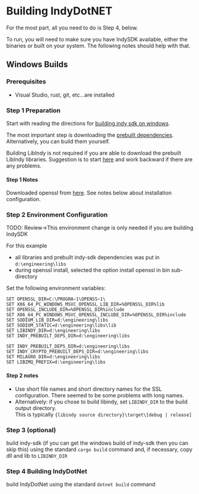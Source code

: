 ﻿# Building IndyDotNET

For the most part, all you need to do is Step 4, below.  

To run, you will need to make sure you have IndySDK available, either the binaries or built on your system.  The following
notes should help with that.

## Windows Builds
### Prerequisites
- Visual Studio, rust, git, etc...are installed


### Step 1 Preparation 
Start with reading the directions for [building indy sdk on windows](https://github.com/hyperledger/indy-sdk/blob/master/docs/build-guides/windows-build.md).

The most important step is downloading the [prebuilt dependencies](https://repo.sovrin.org/windows/libindy/deps/).  Alternatively, you can build them yourself.

Building LibIndy is not required if you are able to download the prebuilt LibIndy libraries.  Suggestion is to start [here](https://github.com/hyperledger/indy-sdk/blob/master/docs/build-guides/windows-build.md#build) and work backward if there are any problems.

#### Step 1 Notes
Downloaded openssl from [here](https://slproweb.com/products/Win32OpenSSL.html).  See notes below about installation configuration.


### Step 2 Environment Configuration

TODO: Review->This environment change is only needed if you are building IndySDK

For this example
- all libraries and prebuilt indy-sdk dependencies was put in `d:\engineering\libs`
- during openssl install, selected the option install openssl in bin sub-directory

Set the following environment variables:
```
SET OPENSSL_DIR=C:\PROGRA~1\OPENSS~1\
SET X86_64_PC_WINDOWS_MSVC_OPENSSL_LIB_DIR=%OPENSSL_DIR%lib
SET OPENSSL_INCLUDE_DIR=%OPENSSL_DIR%include
SET X86_64_PC_WINDOWS_MSVC_OPENSSL_INCLUDE_DIR=%OPENSSL_DIR%include
SET SODIUM_LIB_DIR=d:\engineering\libs
SET SODIUM_STATIC=d:\engineering\libs\lib
SET LIBINDY_DIR=d:\engineering\libs
SET INDY_PREBUILT_DEPS_DIR=d:\engineering\libs

SET INDY_PREBUILT_DEPS_DIR=d:\engineering\libs
SET INDY_CRYPTO_PREBUILT_DEPS_DIR=d:\engineering\libs
SET MILAGRO_DIR=d:\engineering\libs
SET LIBZMQ_PREFIX=d:\engineering\libs
```

#### Step 2 notes
- Use short file names and short directory names for the SSL configuration.  There seemed to be some problems with long names.
- Alternatively:  if you chose to build libindy, set `LIBINDY_DIR` to the build output directory.  
This is typically `{libindy source directory}\target\[debug | release]`

### Step 3 (optional)
build indy-sdk (if you can get the windows build of indy-sdk then you can skip this) using the standard `cargo build` command and, 
if necessary, copy dll and lib to `LIBINDY_DIR`

### Step 4 Building IndyDotNet
build IndyDotNet using the standard `dotnet build` command
